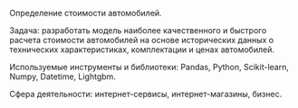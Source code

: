 Определение стоимости автомобилей.

Задача:
разработать модель наиболее качественного и быстрого расчета стоимости автомобилей на основе исторических данных о технических характеристиках, комплектации и ценах автомобилей.

Используемые инструменты и библиотеки:
Pandas, Python, Scikit-learn, Numpy, Datetime, Lightgbm.

Сфера деятельности:
интернет-сервисы, интернет-магазины, бизнес.
